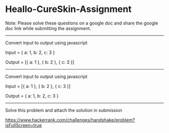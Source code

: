 # Heallo-CureSkin-Assignment

Note: Please solve these questions on a google doc and share the google doc link while submitting the assignment.

-----------------------------------------------------------------------------------------------------------------

Convert input to output using javascript

Input = { a: 1, b: 2, c: 3 }

Output = [{ a: 1 }, { b: 2 }, { c: 3 }]

-----------------------------------------------------------------------------------------------------------------

Convert input to output using javascript

Input = [{ a: 1 }, { b: 2 }, { c: 3 }]

Output = { a: 1, b: 2, c: 3 }

-----------------------------------------------------------------------------------------------------------------

Solve this problem and attach the solution in submission 

https://www.hackerrank.com/challenges/handshake/problem?isFullScreen=true

